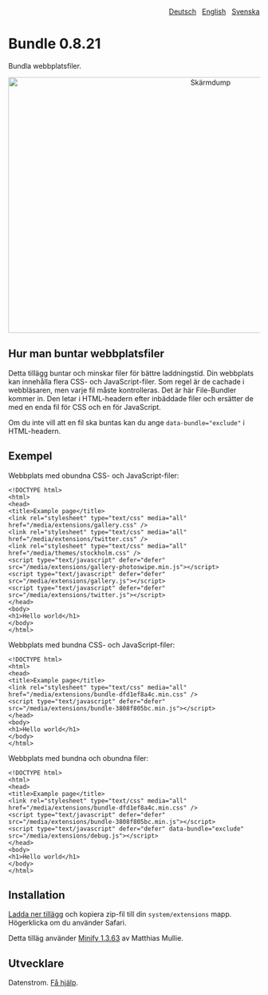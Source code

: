 <p align="right"><a href="README-de.md">Deutsch</a> &nbsp; <a href="README.md">English</a> &nbsp; <a href="README-sv.md">Svenska</a></p>

Bundle 0.8.21
=============
Bundla webbplatsfiler.

<p align="center"><img src="bundle-screenshot.png?raw=true" width="795" height="512" alt="Skärmdump"></p>

## Hur man buntar webbplatsfiler

Detta tillägg buntar och minskar filer för bättre laddningstid. Din webbplats kan innehålla flera CSS- och JavaScript-filer. Som regel är de cachade i webbläsaren, men varje fil måste kontrolleras. Det är här File-Bundler kommer in. Den letar i HTML-headern efter inbäddade filer och ersätter de med en enda fil för CSS och en för JavaScript.

Om du inte vill att en fil ska buntas kan du ange `data-bundle="exclude"` i HTML-headern.

## Exempel

Webbplats med obundna CSS- och JavaScript-filer:

```
<!DOCTYPE html>
<html>
<head>
<title>Example page</title>
<link rel="stylesheet" type="text/css" media="all" href="/media/extensions/gallery.css" />
<link rel="stylesheet" type="text/css" media="all" href="/media/extensions/twitter.css" />
<link rel="stylesheet" type="text/css" media="all" href="/media/themes/stockholm.css" />
<script type="text/javascript" defer="defer" src="/media/extensions/gallery-photoswipe.min.js"></script>
<script type="text/javascript" defer="defer" src="/media/extensions/gallery.js"></script>
<script type="text/javascript" defer="defer" src="/media/extensions/twitter.js"></script>
</head>
<body>
<h1>Hello world</h1>
</body>
</html>
```

Webbplats med bundna CSS- och JavaScript-filer:

```
<!DOCTYPE html>
<html>
<head>
<title>Example page</title>
<link rel="stylesheet" type="text/css" media="all" href="/media/extensions/bundle-dfd1ef8a4c.min.css" />
<script type="text/javascript" defer="defer" src="/media/extensions/bundle-3808f805bc.min.js"></script>
</head>
<body>
<h1>Hello world</h1>
</body>
</html>
```

Webbplats med bundna och obundna filer:

```
<!DOCTYPE html>
<html>
<head>
<title>Example page</title>
<link rel="stylesheet" type="text/css" media="all" href="/media/extensions/bundle-dfd1ef8a4c.min.css" />
<script type="text/javascript" defer="defer" src="/media/extensions/bundle-3808f805bc.min.js"></script>
<script type="text/javascript" defer="defer" data-bundle="exclude" src="/media/extensions/debug.js"></script>
</head>
<body>
<h1>Hello world</h1>
</body>
</html>
```

## Installation

[Ladda ner tillägg](https://github.com/datenstrom/yellow-extensions/raw/master/zip/bundle.zip) och kopiera zip-fil till din `system/extensions` mapp. Högerklicka om du använder Safari.

Detta tilläg använder [Minify 1.3.63](https://github.com/matthiasmullie/minify) av Matthias Mullie.

## Utvecklare

Datenstrom. [Få hjälp](https://datenstrom.se/sv/yellow/help/).
